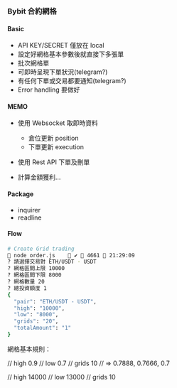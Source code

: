 ### Bybit 合約網格

#### Basic

- API KEY/SECRET 僅放在 local
- 設定好網格基本參數後就直接下多張單
- 批次網格單
- 可即時呈現下單狀況(telegram?)
- 有任何下單或交易都要通知(telegram?)
- Error handling 要做好

#### MEMO

- 使用 Websocket 取即時資料

  - 倉位更新 position
  - 下單更新 execution

- 使用 Rest API 下單及刪單

- 計算金額獲利…

#### Package

- inquirer
- readline

#### Flow

```zsh
# Create Grid trading
 node order.js     ✔  4661  21:29:09
? 請選擇交易對 ETH/USDT - USDT
? 網格區間上限 10000
? 網格區間下限 8000
? 網格數量 20
? 總投資額度 1
{
  "pair": "ETH/USDT - USDT",
  "high": "10000",
  "low": "8000",
  "grids": "20",
  "totalAmount": "1"
}
```

網格基本規則：

// high 0.9
// low 0.7
// grids 10
// => 0.7888, 0.7666, 0.7

// high 14000
// low 13000
// grids 10
